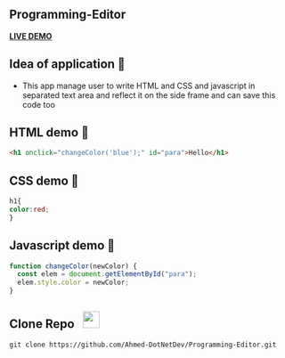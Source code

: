 ## Programming-Editor

**[LIVE DEMO](https://ahmed-dotnetdev.github.io/Online-Editor/)**

## Idea of application 🤔
- This app manage user to write HTML and CSS and javascript in separated text area and reflect it on the side frame and can save this code too

## HTML demo 📑
```html
<h1 onclick="changeColor('blue');" id="para">Hello</h1>
```
## CSS demo 📑
```css
h1{
color:red;
}
```
## Javascript demo 📑
```js
function changeColor(newColor) {
  const elem = document.getElementById("para");
  elem.style.color = newColor;
}
```

## Clone Repo &nbsp; <img src="https://img.freepik.com/free-icon/arrow-representing-download_318-481.jpg?w=740&t=st=1687601530~exp=1687602130~hmac=2290e674ad8b3cd7ba95b2b62adae2252f300c50fed5e1156fb79c08309ab2c9" width="30px">
```
git clone https://github.com/Ahmed-DotNetDev/Programming-Editor.git
```
